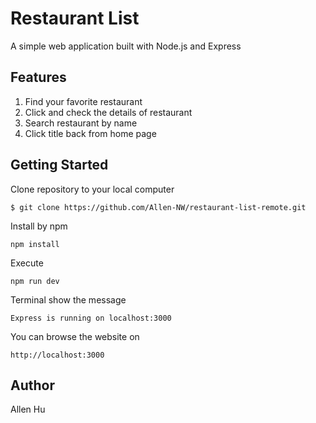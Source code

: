 # Restaurant List

A simple web application built with Node.js and Express

## Features

1. Find your favorite restaurant
2. Click and check the details of restaurant
3. Search restaurant by name
4. Click title back from home page

## Getting Started

Clone repository to your local computer

```
$ git clone https://github.com/Allen-NW/restaurant-list-remote.git
```

Install by npm

```
npm install
```

Execute

```
npm run dev
```

Terminal show the message

```
Express is running on localhost:3000
```

You can browse the website on

```
http://localhost:3000
```

## Author

Allen Hu
